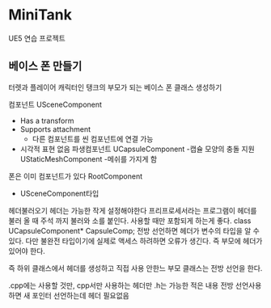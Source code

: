 # MiniTank
UE5 연습 프로젝트

## 베이스 폰 만들기
터렛과 플레이어 캐릭터인 탱크의 부모가 되는 베이스 폰 클래스 생성하기

컴포넌트
USceneComponent
- Has a transform
- Supports attachment
	- 다른 컴포넌트를 씬 컴포넌트에 연결 가능
- 시각적 표현 없음
파생컴포넌트
UCapsuleComponent
-캡슐 모양의 충돌 지원
UStaticMeshComponent
-메쉬를 가지게 함

폰은 이미 컴포넌트가 있다
RootComponent
- USceneComponent타입

헤더불러오기
헤더는 가능한 작게 설정해야한다
프리프로세서라는 프로그램이 헤더를 불러 올 때 주석 까지 불러와 소를 붙인다. 사용할 때만 포함되게 하는게 좋다.
class UCapsuleComponent* CapsuleComp;
전방 선언하면 헤더가 변수의 타입을 알 수 있다. 다만 불완전 타입이기에 실제로 액세스 하려하면 오류가 생긴다. 즉 부모에 헤더가 있어야 한다.

즉 하위 클래스에서 헤더를 생성하고 직접 사용 안한느 부모 클래스는 전방 선언을 한다.

.cpp에는 사용할 것만, cpp서만 사용하는 헤더만
.h는 가능한 적은 내용
전방 선언사용하면 새 포인터 선언하는데 헤더 필요없음